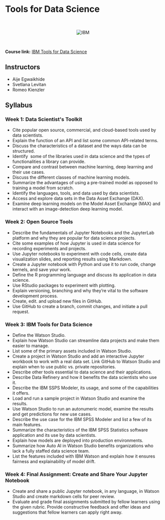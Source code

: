 # Tools for Data Science

<br>

<p align="center">
	<img src="https://github.com/ChristophBeckmann/Courses/blob/main/IBM%20Data%20Science%20Professional%20Certificate/ibm.svg" title="IBM" alt="IBM" />
</p>

<br>

**Course link:** [IBM Tools for Data Science](https://www.coursera.org/learn/open-source-tools-for-data-science)

## Instructors
- Aije Egwaikhide
- Svetlana Levitan
- Romeo Kienzler

## Syllabus 

### Week 1: Data Scientist's Toolkit
-   Cite popular open source, commercial, and cloud-based tools used by data scientists.
-   Explain the function of an API and list some common API-related terms.
-   Discuss the characteristics of a dataset and the ways data can be structured.
-   Identify  some of the libraries used in data science and the types of functionalities a library can provide.
-   Compare and contrast between machine learning, deep learning and their use cases.
-   Discuss the different classes of machine learning models.
-   Summarize the advantages of using a pre-trained model as opposed to training a model from scratch.
-   Identify the languages, tools, and data used by data scientists.
-   Access and explore data sets in the Data Asset Exchange (DAX).
-   Examine deep learning models on the Model Asset Exchange (MAX) and interact with an image-detection deep learning model.

### Week 2: Open Source Tools
-   Describe the fundamentals of Jupyter Notebooks and the JupyterLab platform and why they are popular for data science projects.
-   Cite some examples of how Jupyter is used in data science for recording experiments and projects.
-   Use Jupyter notebooks to experiment with code cells, create data visualization slides, and reporting results using Markdown.
-   Create a Jupyter notebook with Python and use it to run code, change kernels, and save your work.
-   Define the R programming language and discuss its application in data science.
-   Use RStudio packages to experiment with plotting.
-   Explain versioning, branching and why they’re vital to the software development process.
-   Create, edit. and upload new files in GitHub.
-   Use GitHub to create a branch, commit changes, and initiate a pull request.

### Week 3: IBM Tools for Data Science
-   Define the Watson Studio.
-   Explain how Watson Studio can streamline data projects and make them easier to manage.
-   List some of the primary assets included in Watson Studio.
-   Create a project in Watson Studio and add an interactive Jupyter workbook to work with a real data set. Link GitHub to Watson Studio and explain when to use public vs. private repositories.
-   Describe other tools essential to data science and their applications.
-   Describe Data Refinery and how it benefits the data scientists who use it.
-   Describe the IBM SSPS Modeler, its usage, and some of the capabilities it offers.
-   Load and run a sample project in Watson Studio and examine the results.
-   Use Watson Studio to run an autonumeric model, examine the results and get predictions for new use cases.
-   Describe the use case for the IBM SPSS Modeler and list a few of its main features.
-   Summarize the characteristics of the IBM SPSS Statistics software application and its use by data scientists.
-   Explain how models are deployed into production environments.
-   Summarize how Auto AI in Watson Studio benefits organizations who lack a fully staffed data science team.
-   List the features included with IBM Watson and explain how it ensures fairness and explainability of model drift.

### Week 4: Final Assignment: Create and Share Your Jupyter Notebook
- Create and share a public Jupyter notebook, in any language, in Watson Studio and create markdown cells for peer review.
- Evaluate and grade final assignments submitted by fellow learners using the given rubric. Provide constructive feedback and offer ideas and suggestions that fellow learners can apply right away.
